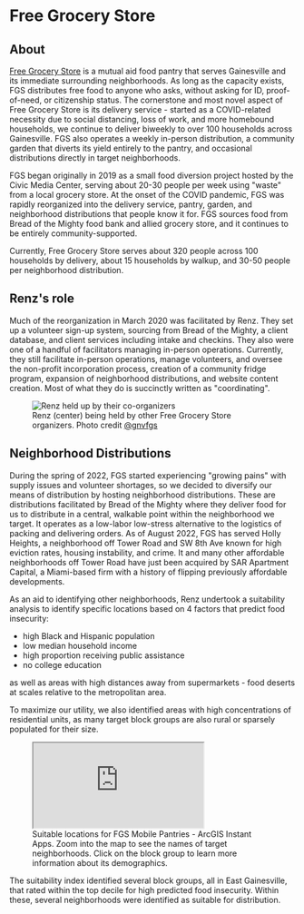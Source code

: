 # Free Grocery Store

## About

[Free Grocery Store](https://gnvfgs.org) is a mutual aid food pantry that serves Gainesville and its immediate surrounding neighborhoods. As long as the capacity exists, FGS distributes free food to anyone who asks, without asking for ID, proof-of-need, or citizenship status. The cornerstone and most novel aspect of Free Grocery Store is its delivery service - started as a COVID-related necessity due to social distancing, loss of work, and more homebound households, we continue to deliver biweekly to over 100 households across Gainesville. FGS also operates a weekly in-person distribution, a community garden that diverts its yield entirely to the pantry, and occasional distributions directly in target neighborhoods.

FGS began originally in 2019 as a small food diversion project hosted by the Civic Media Center, serving about 20-30 people per week using "waste" from a local grocery store. At the onset of the COVID pandemic, FGS was rapidly reorganized into the delivery service, pantry, garden, and neighborhood distributions that people know it for. FGS sources food from Bread of the Mighty food bank and allied grocery store, and it continues to be entirely community-supported.

Currently, Free Grocery Store serves about 320 people across 100 households by delivery, about 15 households by walkup, and 30-50 people per neighborhood distribution.

## Renz's role

Much of the reorganization in March 2020 was facilitated by Renz. They set up a volunteer sign-up system, sourcing from Bread of the Mighty, a client database, and client services including intake and checkins. They also were one of a handful of facilitators managing in-person operations. Currently, they still facilitate in-person operations, manage volunteers, and oversee the non-profit incorporation process, creation of a community fridge program, expansion of neighborhood distributions, and website content creation. Most of what they do is succinctly written as "coordinating".

<figure>
    <img src="/media/renz-fgs.jpg" alt="Renz held up by their co-organizers">
    <figcaption>
        Renz (center) being held by other Free Grocery Store organizers. Photo credit <a href="https://instagram.com/gnvfgs">@gnvfgs</a>
    </figcaption>
</figure>

## Neighborhood Distributions

During the spring of 2022, FGS started experiencing "growing pains" with supply issues and volunteer shortages, so we decided to diversify our means of distribution by hosting neighborhood distributions. These are distributions facilitated by Bread of the Mighty where they deliver food for us to distribute in a central, walkable point within the neighborhood we target. It operates as a low-labor low-stress alternative to the logistics of packing and delivering orders. As of August 2022, FGS has served Holly Heights, a neighborhood off Tower Road and SW 8th Ave known for high eviction rates, housing instability, and crime. It and many other affordable neighborhoods off Tower Road have just been acquired by SAR Apartment Capital, a Miami-based firm with a history of flipping previously affordable developments.

As an aid to identifying other neighborhoods, Renz undertook a suitability analysis to identify specific locations based on 4 factors that predict food insecurity:

  - high Black and Hispanic population
  - low median household income
  - high proportion receiving public assistance
  - no college education

as well as areas with high distances away from supermarkets - food deserts at scales relative to the metropolitan area.

To maximize our utility, we also identified areas with high concentrations of residential units, as many target block groups are also rural or sparsely populated for their size.

<figure>
    <iframe src="https://ufl.maps.arcgis.com/apps/instant/basic/index.html?appid=ced0e631b3e24240bbcd162660d1b92f" title="Suitable locations for FGS Mobile Pantries via ArcGIS Online"></iframe>
    <figcaption>
    Suitable locations for FGS Mobile Pantries - ArcGIS Instant Apps. Zoom into the map to see the names of target neighborhoods. Click on the block group to learn more information about its demographics.
    </figcaption>
</figure>

The suitability index identified several block groups, all in East Gainesville, that rated within the top decile for high predicted food insecurity. Within these, several neighborhoods were identified as suitable for distribution.
